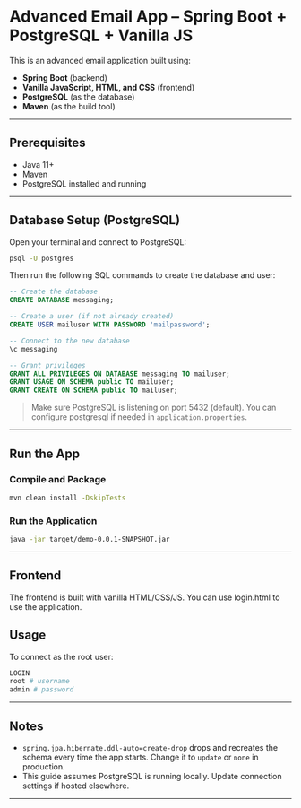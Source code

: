 # Advanced Email App – Spring Boot + PostgreSQL + Vanilla JS

This is an advanced email application built using:
- **Spring Boot** (backend)
- **Vanilla JavaScript, HTML, and CSS** (frontend)
- **PostgreSQL** (as the database)
- **Maven** (as the build tool)

---

## Prerequisites

- Java 11+
- Maven
- PostgreSQL installed and running

---

## Database Setup (PostgreSQL)

Open your terminal and connect to PostgreSQL:

```bash
psql -U postgres
```

Then run the following SQL commands to create the database and user:

```sql
-- Create the database
CREATE DATABASE messaging;

-- Create a user (if not already created)
CREATE USER mailuser WITH PASSWORD 'mailpassword';

-- Connect to the new database
\c messaging

-- Grant privileges
GRANT ALL PRIVILEGES ON DATABASE messaging TO mailuser;
GRANT USAGE ON SCHEMA public TO mailuser;
GRANT CREATE ON SCHEMA public TO mailuser;
```

> Make sure PostgreSQL is listening on port 5432 (default). You can configure postgresql if needed in `application.properties`.

---

##  Run the App

### Compile and Package

```bash
mvn clean install -DskipTests
```

### Run the Application

```bash
java -jar target/demo-0.0.1-SNAPSHOT.jar
```

---

##  Frontend

The frontend is built with vanilla HTML/CSS/JS. You can use login.html to use the application.

## Usage
To connect as the root user:

```bash
LOGIN
root # username
admin # password
```

---

## Notes

- `spring.jpa.hibernate.ddl-auto=create-drop` drops and recreates the schema every time the app starts. Change it to `update` or `none` in production.
- This guide assumes PostgreSQL is running locally. Update connection settings if hosted elsewhere.

---
